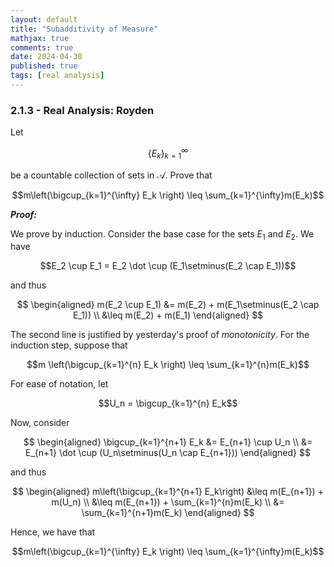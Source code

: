 ```yaml
---
layout: default
title: "Subadditivity of Measure"
mathjax: true
comments: true
date: 2024-04-30
published: true
tags: [real analysis]
---
```


### 2.1.3 - Real Analysis: Royden

Let 

$$\{E_k\}_{k=1}^{\infty}$$

be a countable collection of sets in $\mathcal{A}$. Prove that 

$$m\left(\bigcup_{k=1}^{\infty} E_k \right) \leq \sum_{k=1}^{\infty}m(E_k)$$

***Proof:***

We prove by induction. Consider the base case for the sets $E_1$ and $E_2$. We have 

$$E_2 \cup E_1 = E_2 \dot \cup (E_1\setminus(E_2 \cap E_1))$$

and thus

$$
\begin{aligned}
m(E_2 \cup E_1) &= m(E_2) + m(E_1\setminus(E_2 \cap E_1)) \\
                &\leq m(E_2) + m(E_1)
\end{aligned}
$$

The second line is justified by yesterday's proof of *monotonicity*. For the induction step, suppose that 

$$m \left(\bigcup_{k=1}^{n} E_k \right) \leq \sum_{k=1}^{n}m(E_k)$$

For ease of notation, let

$$U_n = \bigcup_{k=1}^{n} E_k$$

Now, consider

$$
\begin{aligned}
\bigcup_{k=1}^{n+1} E_k &= E_{n+1} \cup U_n \\
                        &= E_{n+1} \dot \cup (U_n\setminus(U_n \cap E_{n+1}))
\end{aligned}
$$

and thus

$$
\begin{aligned}
m\left(\bigcup_{k=1}^{n+1} E_k\right) &\leq m(E_{n+1}) + m(U_n) \\
                                        &\leq m(E_{n+1}) + \sum_{k=1}^{n}m(E_k) \\
                                        &= \sum_{k=1}^{n+1}m(E_k)
\end{aligned}
$$

Hence, we have that

$$m\left(\bigcup_{k=1}^{\infty} E_k \right) \leq \sum_{k=1}^{\infty}m(E_k)$$